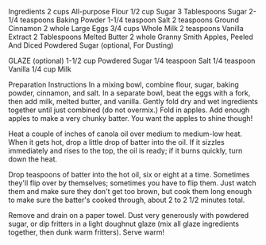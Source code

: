 Ingredients
2 cups All-purpose Flour
1/2 cup Sugar
3 Tablespoons Sugar
2-1/4 teaspoons Baking Powder
1-1/4 teaspoon Salt
2 teaspoons Ground Cinnamon
2 whole Large Eggs
3/4 cups Whole Milk
2 teaspoons Vanilla Extract
2 Tablespoons Melted Butter
2 whole Granny Smith Apples, Peeled And Diced
Powdered Sugar (optional, For Dusting)

GLAZE (optional)
1-1/2 cup Powdered Sugar
1/4 teaspoon Salt
1/4 teaspoon Vanilla
1/4 cup Milk

Preparation Instructions
In a mixing bowl, combine flour, sugar, baking powder, cinnamon, and salt.
In a separate bowl, beat the eggs with a fork, then add milk, melted butter, and vanilla.
Gently fold dry and wet ingredients together until just combined (do not overmix.) Fold in apples. Add enough apples to make a very chunky batter. You want the apples to shine though!

Heat a couple of inches of canola oil over medium to medium-low heat. When it gets hot, drop a little drop of batter into the oil. If it sizzles immediately and rises to the top, the oil is ready; if it burns quickly, turn down the heat.

Drop teaspoons of batter into the hot oil, six or eight at a time. Sometimes they'll flip over by themselves; sometimes you have to flip them. Just watch them and make sure they don't get too brown, but cook them long enough to make sure the batter's cooked through, 
about 2 to 2 1/2 minutes total.

Remove and drain on a paper towel. Dust very generously with powdered sugar, or dip fritters in a light doughnut glaze (mix all glaze ingredients together, then dunk warm fritters).
Serve warm!
